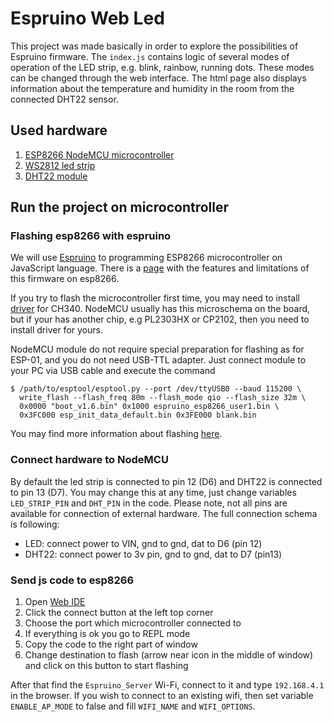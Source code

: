 # Espruino Web Led

This project was made basically in order to explore the possibilities of Espruino firmware.
The `index.js` contains logic of several modes of operation of the LED strip, e.g. blink, rainbow, running dots. These modes can be changed through the web interface.
The html page also displays information about the temperature and humidity in the room from the connected DHT22 sensor.

## Used hardware

1. [ESP8266 NodeMCU microcontroller](https://aliexpress.ru/item/32520574539.html?sku_id=59096362340&spm=a2g2w.productlist.search_results.0.32fd4aa6JYIUfF)
2. [WS2812 led strip](https://aliexpress.ru/item/32963792469.html?sku_id=66538506334&spm=a2g2w.productlist.search_results.19.5dd64aa66B33e3)
3. [DHT22 module](https://aliexpress.ru/item/32716996619.html?sku_id=61101408537&spm=a2g2w.productlist.search_results.8.1ce44aa6WNwtH8)

## Run the project on microcontroller

### Flashing esp8266 with espruino

We will use [Espruino](https://www.espruino.com/) to programming ESP8266 microcontroller on JavaScript language.
There is a [page](https://www.espruino.com/EspruinoESP8266) with the features and limitations of this firmware on esp8266.

If you try to flash the microcontroller first time, you may need to install [driver](https://myrobot.ru/downloads/driver-ch340g-nodemcu.php) for CH340. NodeMCU usually has this microschema on the board, but if your has another chip, e.g PL2303HX or CP2102, then you need to install driver for yours.

NodeMCU module do not require special preparation for flashing as for ESP-01, and you do not need USB-TTL adapter. Just connect module to your PC via USB cable and execute the command
```
$ /path/to/esptool/esptool.py --port /dev/ttyUSB0 --baud 115200 \
  write_flash --flash_freq 80m --flash_mode qio --flash_size 32m \
  0x0000 "boot_v1.6.bin" 0x1000 espruino_esp8266_user1.bin \
  0x3FC000 esp_init_data_default.bin 0x3FE000 blank.bin
```

You may find more information about flashing [here](https://www.espruino.com/ESP8266_Flashing).

### Connect hardware to NodeMCU

By default the led strip is connected to pin 12 (D6) and DHT22 is connected to pin 13 (D7). You may change this at any time, just change variables `LED_STRIP_PIN` and `DHT_PIN` in the code. Please note, not all pins are available for connection of external hardware.
The full connection schema is following:
* LED: connect power to VIN, gnd to gnd, dat to D6 (pin 12)
* DHT22: connect power to 3v pin, gnd to gnd, dat to D7 (pin13)

### Send js code to esp8266

1. Open [Web IDE](https://www.espruino.com/ide/)
2. Click the connect button at  the left top corner
3. Choose the port which microcontroller connected to
4. If everything is ok you go to REPL mode
5. Copy the code to the right part of window
6. Change destination to flash (arrow near icon in the middle of window) and click on this button to start flashing

After that find the `Espruino_Server` Wi-Fi, connect to it and type `192.168.4.1` in the browser. If you wish to connect to an existing wifi, then set variable `ENABLE_AP_MODE` to false and fill `WIFI_NAME` and `WIFI_OPTIONS`.